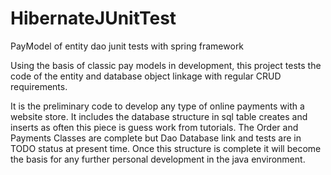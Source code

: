 # HibernateJUnitTest
PayModel of entity dao junit tests with spring framework 

Using the basis of classic pay models in development, this project tests the code of the entity and database object linkage with 
regular CRUD requirements.

It is the preliminary code to develop any type of online payments with a website store. 
It includes the database structure in sql table creates and inserts as often this piece is guess work from tutorials.
The Order and Payments Classes are complete but Dao Database link and tests are in TODO status at present time. Once this structure is complete it will become the basis for any further personal development in the java environment. 
